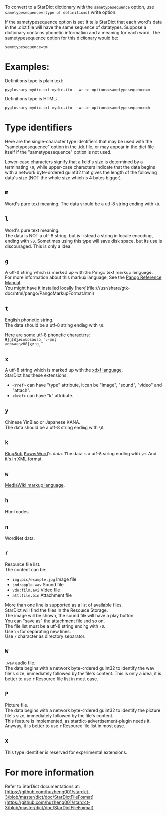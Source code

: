 To convert to a StarDict dictionary with the `sametypesequence` option, use `sametypesequence=[type of definitions]` write option.

If the sametypesequence option is set, it tells StarDict that each word's data in the .dict file will have the same sequence of datatypes. Suppose a dictionary contains phonetic information and a meaning for each word. The sametypesequence option for this dictionary would be:

```
sametypesequence=tm
```

Examples:
=========

Definitions type is plain text:

```
pyglossary mydic.txt mydic.ifo --write-options=sametypesequence=m
```

Definitions type is HTML:

```
pyglossary mydic.txt mydic.ifo --write-options=sametypesequence=h
```

Type identifiers
================

Here are the single-character type identifiers that may be used with the "sametypesequence" option in the .idx file, or may appear in the dict file itself if the "sametypesequence" option is not used.

Lower-case characters signify that a field's size is determined by a terminating `\0`, while upper-case characters indicate that the data begins with a network byte-ordered guint32 that gives the length of the following data's size (NOT the whole size which is 4 bytes bigger).

`m`
---

Word's pure text meaning. The data should be a utf-8 string ending with `\0`.

`l`
---

Word's pure text meaning.<br/> The data is NOT a utf-8 string, but is instead a string in locale encoding, ending with `\0`. Sometimes using this type will save disk space, but its use is discouraged. This is only a idea.

`g`
---

A utf-8 string which is marked up with the Pango text markup language.<br/> For more information about this markup language, See the [Pango Reference Manual](http://library.gnome.org/devel/pango/stable/PangoMarkupFormat.html).<br/> You might have it installed locally \[here\](file:///usr/share/gtk-doc/html/pango/PangoMarkupFormat.html)

`t`
---

English phonetic string.<br/> The data should be a utf-8 string ending with `\0`.

Here are some utf-8 phonetic characters:<br/> `θʃŋʧðʒæıʌʊɒɛəɑɜɔˌˈːˑṃṇḷ`<br/> `æɑɒʌәєŋvθðʃʒɚːɡˏˊˋ`

`x`
---

A utf-8 string which is marked up with the [xdxf language](https://github.com/soshial/xdxf_makedict).<br/> StarDict has these extensions:

-	`<rref>` can have "type" attribute, it can be "image", "sound", "video" and "attach".
-	`<kref>` can have "k" attribute.

`y`
---

Chinese YinBiao or Japanese KANA.<br/> The data should be a utf-8 string ending with `\0`.

`k`
---

[KingSoft](https://en.wikipedia.org/wiki/Kingsoft) [PowerWord](https://en.wikipedia.org/wiki/PowerWord)'s data. The data is a utf-8 string ending with `\0`. And it's in XML format.

`w`
---

[MediaWiki markup language](https://www.mediawiki.org/wiki/Help:Formatting).

`h`
---

Html codes.

`n`
---

WordNet data.

`r`
---

Resource file list.<br/> The content can be:

-	`img:pic/example.jpg` Image file
-	`snd:apple.wav` Sound file
-	`vdo:film.avi` Video file
-	`att:file.bin` Attachment file

More than one line is supported as a list of available files.<br/> StarDict will find the files in the Resource Storage.<br/> The image will be shown, the sound file will have a play button.<br/> You can "save as" the attachment file and so on.<br/> The file list must be a utf-8 string ending with `\0`.<br/> Use `\n` for separating new lines.<br/> Use `/` character as directory separator.<br/>

`W`
---

`.wav` audio file.<br/> The data begins with a network byte-ordered guint32 to identify the wav file's size, immediately followed by the file's content. This is only a idea, it is better to use `r` Resource file list in most case.

`P`
---

Picture file.<br/> The data begins with a network byte-ordered guint32 to identify the picture file's size, immediately followed by the file's content.<br/> This feature is implemented, as stardict-advertisement-plugin needs it. Anyway, it is better to use `r` Resource file list in most case.

`X`
---

This type identifier is reserved for experimental extensions.

For more information
====================

Refer to StarDict documentations at: [https://github.com/huzheng001/stardict-3/blob/master/dict/doc/StarDictFileFormat](https://github.com/huzheng001/stardict-3/blob/master/dict/doc/StarDictFileFormat)
